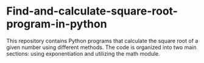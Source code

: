 # Find-and-calculate-square-root-program-in-python
This repository contains Python programs that calculate the square root of a given number using different methods. The code is organized into two main sections: using exponentiation and utilizing the math module.
